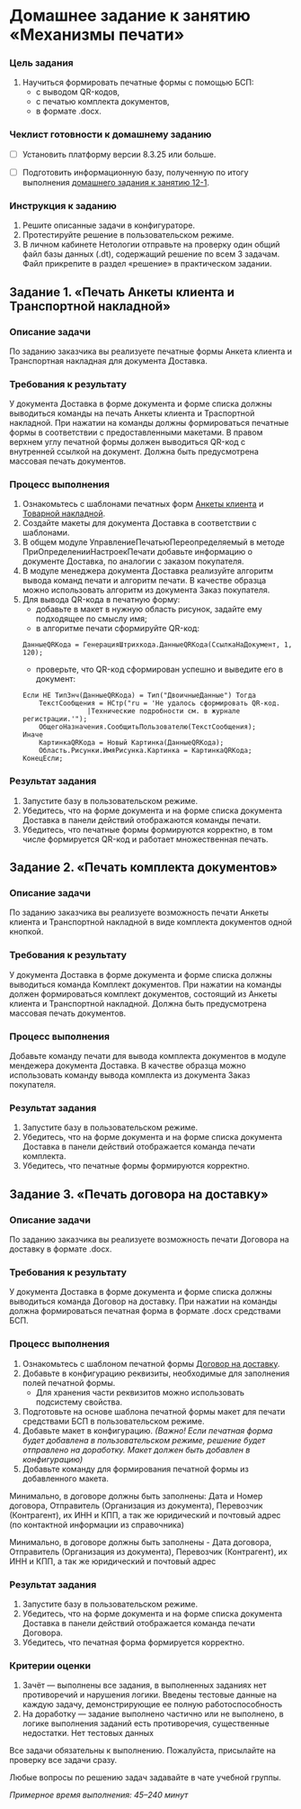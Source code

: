 # Домашнее задание к занятию «Механизмы печати»

### Цель задания

1. Научиться формировать печатные формы с помощью БСП:
    - с выводом QR-кодов,
    - с печатью комплекта документов,
    - в формате .docx.

### Чеклист готовности к домашнему заданию

- [ ] Установить платформу версии 8.3.25 или больше.
- [ ] Подготовить информационную базу, полученную по итогу выполнения [домашнего задания к занятию 12-1](homework-12-1.md).


### Инструкция к заданию

1. Решите описанные задачи в конфигураторе.
2. Протестируйте решение в пользовательском режиме.
3. В личном кабинете Нетологии отправьте на проверку один общий файл базы данных (.dt), содержащий решение по всем 3 задачам. Файл прикрепите в раздел «решение» в практическом задании.

## Задание 1. «Печать Анкеты клиента и Транспортной накладной»

### Описание задачи
По заданию заказчика вы реализуете печатные формы Анкета клиента и Транспортная накладная для документа Доставка.

### Требования к результату
У документа Доставка в форме документа и форме списка должны выводиться команды на печать Анкеты клиента и Траспортной накладной.
При нажатии на команды должны формироваться печатные формы в соответствии с предоставленными макетами. В правом верхнем углу печатной формы должен выводиться QR-код с внутренней ссылкой на документ.
Должна быть предусмотрена массовая печать документов.

### Процесс выполнения
1. Ознакомьтесь с шаблонами печатных форм [Анкеты клиента](src/questionary.xlsx) и [Товарной накладной](src/transport.xlsx).
2. Создайте макеты для документа Доставка в соответствии с шаблонами.
3. В общем модуле УправлениеПечатьюПереопределяемый в методе ПриОпределенииНастроекПечати добавьте информацию о документе Доставка, по аналогии с заказом покупателя.
4. В модуле менеджера документа Доставка реализуйте алгоритм вывода команд печати и алгоритм печати. В качестве образца можно использовать алгоритм из документа Заказ покупателя.
5. Для вывода QR-кода в печатную форму:
    - добавьте в макет в нужную область рисунок, задайте ему подходящее по смыслу имя;
    - в алгоритме печати сформируйте QR-код:
    ```bsl
	ДанныеQRКода = ГенерацияШтрихкода.ДанныеQRКода(СсылкаНаДокумент, 1, 120);
    ```
    - проверьте, что QR-код сформирован успешно и выведите его в документ:
    ```bsl
    Если НЕ ТипЗнч(ДанныеQRКода) = Тип("ДвоичныеДанные") Тогда
        ТекстСообщения = НСтр("ru = 'Не удалось сформировать QR-код.
                    |Технические подробности см. в журнале регистрации.'");
        ОбщегоНазначения.СообщитьПользователю(ТекстСообщения);
    Иначе
        КартинкаQRКода = Новый Картинка(ДанныеQRКода);
        Область.Рисунки.ИмяРисунка.Картинка = КартинкаQRКода;
    КонецЕсли;		
    ```

### Результат задания
1. Запустите базу в пользовательском режиме.
2. Убедитесь, что на форме документа и на форме списка документа Доставка в панели действий отображаются команды печати.
3. Убедитесь, что печатные формы формируются корректно, в том числе формируется QR-код и работает множественная печать.

## Задание 2. «Печать комплекта документов»

### Описание задачи
По заданию заказчика вы реализуете возможность печати Анкеты клиента и Транспортной накладной в виде комплекта документов одной кнопкой.

### Требования к результату
У документа Доставка в форме документа и форме списка должны выводиться команда Комплект документов.
При нажатии на команды должен формироваться комплект документов, состоящий из Анкеты клиента и Транспортной накладной.
Должна быть предусмотрена массовая печать документов.

### Процесс выполнения
Добавьте команду печати для вывода комплекта документов в модуле мендежера документа Доставка. В качестве образца можно использовать команду вывода комплекта из документа Заказ покупателя.

### Результат задания
1. Запустите базу в пользовательском режиме.
2. Убедитесь, что на форме документа и на форме списка документа Доставка в панели действий отображается команда печати комплекта.
3. Убедитесь, что печатные формы формируются корректно.

## Задание 3. «Печать договора на доставку»

### Описание задачи
По заданию заказчика вы реализуете возможность печати Договора на доставку в формате .docx.

### Требования к результату
У документа Доставка в форме документа и форме списка должны выводиться команда Договор на доставку.
При нажатии на команды должна формироваться печатная форма в формате .docx средствами БСП.

### Процесс выполнения
1. Ознакомьтесь с шаблоном печатной формы [Договор на доставку](src/contract.docx).
2. Добавьте в конфигурацию реквизиты, необходимые для заполнения полей печатной формы. 
    * Для хранения части реквизитов можно использовать подсистему свойства.
3. Подготовьте на основе шаблона печатной формы макет для печати средствами БСП в пользовательском режиме.
4. Добавьте макет в конфигурацию. _(Важно! Если печатная форма будет добавлена в пользовательском режиме, решение будет отправлено на доработку. Макет должен быть добавлен в конфигурацию)_
5. Добавьте команду для формирования печатной формы из добавленного макета.

Минимально, в договоре должны быть заполнены: Дата и Номер договора, Отправитель (Организация из документа), Перевозчик (Контрагент), их ИНН и КПП, а так же юридический и почтовый адрес (по контактной информации из справочника)

Минимально, в договоре должны быть заполнены - Дата договора, Отправитель (Организация из документа), Перевозчик (Контрагент), их ИНН и КПП, а так же юридический и почтовый адрес

### Результат задания
1. Запустите базу в пользовательском режиме.
2. Убедитесь, что на форме документа и на форме списка документа Доставка в панели действий отображается команда печати Договора.
3. Убедитесь, что печатная форма формируется корректно.

### Критерии оценки

1. Зачёт — выполнены все задания, в выполненных заданиях нет противоречий и нарушения логики. Введены тестовые данные на каждую задачу, демонстрирующие ее полную работоспособность 
2. На доработку — задание выполнено частично или не выполнено, в логике выполнения заданий есть противоречия, существенные недостатки. Нет тестовых данных

Все задачи обязательны к выполнению. Пожалуйста, присылайте на проверку все задачи сразу.

Любые вопросы по решению задач задавайте в чате учебной группы.

*Примерное время выполнения: 45–240 минут*
